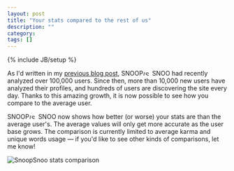 ```yaml
---
layout: post
title: "Your stats compared to the rest of us"
description: ""
category: 
tags: []
---
```

{% include JB/setup %}

As I'd written in my [previous blog post](/2015/03/20/a-hundred-thousand-users-in-80-days), <span class="logo logo-small">SNOOP<img src="{{ ASSET_PATH }}/img/logo_sm.png" alt="(SnoopSnoo Logo)" width="21" height="10">SNOO</span> had recently analyzed over 100,000 users. Since then, more than 10,000 new users have analyzed their profiles, and hundreds of users are discovering the site every day. Thanks to this amazing growth, it is now possible to see how you compare to the average user.

<span class="logo logo-small">SNOOP<img src="{{ ASSET_PATH }}/img/logo_sm.png" alt="(SnoopSnoo Logo)" width="21" height="10">SNOO</span> now shows how better (or worse) your stats are than the average user's. The average values will only get more accurate as the user base grows. The comparison is currently limited to average karma and unique words usage &mdash; if you'd like to see other kinds of comparisons, let me know!

![SnoopSnoo stats comparison](https://i.imgur.com/qSny9R1.png)